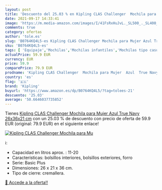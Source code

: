 ```yaml
---
layout: post
title: 'Descuento del 25.03 % en Kipling CLAS Challenger  Mochila para Mu'
date: 2021-09-17 14:33:41
image: 'https://m.media-amazon.com/images/I/41FsRxHuJvL._SL500_._SL400_.jpg'
comments: true
category: ofertas
author: 'tole.es'
slug: 'B0764KQ4L5-es Kipling CLAS Challenger Mochila para Mujer Azul True Navy...'
sku: 'B0764KQ4L5-es'
tags: [ 'Equipaje','Mochilas','Mochilas infantiles','Mochilas tipo casual','kipling','mochila', ]
actualPrice: 59.9 EUR
currency: EUR
price: 59.9
comparePrice: 79.9 EUR
prodname: 'Kipling CLAS Challenger  Mochila para Mujer  Azul  True Navy   26x36x21 cm'
country: 'es'
flag: '🇪🇸'
brand: 'Kipling'
buyurl: 'https://www.amazon.es/dp/B0764KQ4L5/?tag=tolees-21'
descuento: '25.03'
average: '50.6646037735852'
---
```


Tienes [Kipling CLAS Challenger  Mochila para Mujer  Azul  True Navy   26x36x21 cm](https://www.amazon.es/dp/B0764KQ4L5/?tag=tolees-21) con un 25.03 % de descuento con precio de oferta de 59.9 EUR (original: 79.9 EUR) en el siguiente enlace!

[![Kipling CLAS Challenger  Mochila para Mu](https://m.media-amazon.com/images/I/41FsRxHuJvL._SL500_._SL400_.jpg)](https://www.amazon.es/dp/B0764KQ4L5/?tag=tolees-21)

ℹ️:

- Capacidad en litros aprox. : 11-20
- Características: bolsillos interiores, bolsillos exteriores, forro
- Serie: Basic Plus
- Dimensiones: 26 x 21 x 36 cm.
- Tipo de cierre: cremallera.

[🛒 Accede a la oferta!!](https://www.amazon.es/dp/B0764KQ4L5/?tag=tolees-21)
